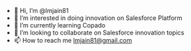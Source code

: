- 👋 Hi, I’m @lmjain81
- 👀 I’m interested in doing innovation on Salesforce Platform
- 🌱 I’m currently learning Copado
- 💞️ I’m looking to collaborate on Salesforce innovation topics
- 📫 How to reach me lmjain81@gmail.com

<!---
lmjain81/lmjain81 is a ✨ special ✨ repository because its `README.md` (this file) appears on your GitHub profile.
You can click the Preview link to take a look at your changes.
--->
